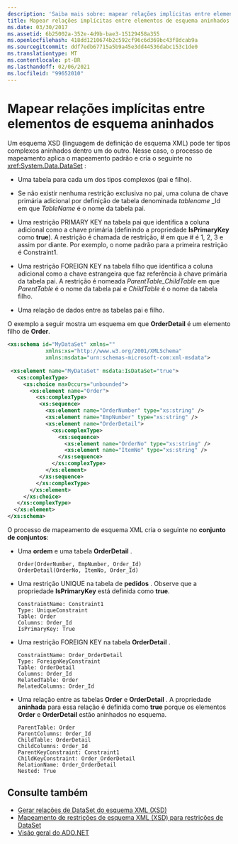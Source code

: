 ```yaml
---
description: 'Saiba mais sobre: mapear relações implícitas entre elementos de esquema aninhados'
title: Mapear relações implícitas entre elementos de esquema aninhados
ms.date: 03/30/2017
ms.assetid: 6b25002a-352e-4d9b-bae3-15129458a355
ms.openlocfilehash: 418dd1210674b2c592cf96c6d369bc43f8dcab9a
ms.sourcegitcommit: ddf7edb67715a5b9a45e3dd44536dabc153c1de0
ms.translationtype: MT
ms.contentlocale: pt-BR
ms.lasthandoff: 02/06/2021
ms.locfileid: "99652010"
---
```

# <a name="map-implicit-relations-between-nested-schema-elements"></a>Mapear relações implícitas entre elementos de esquema aninhados

Um esquema XSD (linguagem de definição de esquema XML) pode ter tipos complexos aninhados dentro um do outro. Nesse caso, o processo de mapeamento aplica o mapeamento padrão e cria o seguinte no <xref:System.Data.DataSet> :  
  
- Uma tabela para cada um dos tipos complexos (pai e filho).  
  
- Se não existir nenhuma restrição exclusiva no pai, uma coluna de chave primária adicional por definição de tabela denominada *tablename* _Id em que *TableName* é o nome da tabela pai.  
  
- Uma restrição PRIMARY KEY na tabela pai que identifica a coluna adicional como a chave primária (definindo a propriedade **IsPrimaryKey** como **true**). A restrição é chamada de restrição, \# em que \# é 1, 2, 3 e assim por diante. Por exemplo, o nome padrão para a primeira restrição é Constraint1.  
  
- Uma restrição FOREIGN KEY na tabela filho que identifica a coluna adicional como a chave estrangeira que faz referência à chave primária da tabela pai. A restrição é nomeada *ParentTable_ChildTable* em que *ParentTable* é o nome da tabela pai e *ChildTable* é o nome da tabela filho.  
  
- Uma relação de dados entre as tabelas pai e filho.  
  
 O exemplo a seguir mostra um esquema em que **OrderDetail** é um elemento filho de **Order**.  
  
```xml  
<xs:schema id="MyDataSet" xmlns=""
            xmlns:xs="http://www.w3.org/2001/XMLSchema"
            xmlns:msdata="urn:schemas-microsoft-com:xml-msdata">  
  
 <xs:element name="MyDataSet" msdata:IsDataSet="true">  
   <xs:complexType>  
     <xs:choice maxOccurs="unbounded">  
       <xs:element name="Order">  
         <xs:complexType>  
          <xs:sequence>  
            <xs:element name="OrderNumber" type="xs:string" />  
            <xs:element name="EmpNumber" type="xs:string" />  
            <xs:element name="OrderDetail">  
              <xs:complexType>  
                <xs:sequence>  
                  <xs:element name="OrderNo" type="xs:string" />  
                  <xs:element name="ItemNo" type="xs:string" />  
                </xs:sequence>  
              </xs:complexType>  
            </xs:element>  
          </xs:sequence>  
         </xs:complexType>  
       </xs:element>  
     </xs:choice>  
   </xs:complexType>  
  </xs:element>  
</xs:schema>  
```  
  
 O processo de mapeamento de esquema XML cria o seguinte no **conjunto de conjuntos**:  
  
- Uma **ordem** e uma tabela **OrderDetail** .  
  
    ```text  
    Order(OrderNumber, EmpNumber, Order_Id)  
    OrderDetail(OrderNo, ItemNo, Order_Id)  
    ```  
  
- Uma restrição UNIQUE na tabela de **pedidos** . Observe que a propriedade **IsPrimaryKey** está definida como **true**.  
  
    ```text  
    ConstraintName: Constraint1  
    Type: UniqueConstraint  
    Table: Order  
    Columns: Order_Id
    IsPrimaryKey: True  
    ```  
  
- Uma restrição FOREIGN KEY na tabela **OrderDetail** .  
  
    ```text  
    ConstraintName: Order_OrderDetail  
    Type: ForeignKeyConstraint  
    Table: OrderDetail  
    Columns: Order_Id
    RelatedTable: Order  
    RelatedColumns: Order_Id
    ```  
  
- Uma relação entre as tabelas **Order** e **OrderDetail** . A propriedade **aninhada** para essa relação é definida como **true** porque os elementos **Order** e **OrderDetail** estão aninhados no esquema.  
  
    ```text  
    ParentTable: Order  
    ParentColumns: Order_Id
    ChildTable: OrderDetail  
    ChildColumns: Order_Id
    ParentKeyConstraint: Constraint1  
    ChildKeyConstraint: Order_OrderDetail  
    RelationName: Order_OrderDetail  
    Nested: True  
    ```  
  
## <a name="see-also"></a>Consulte também

- [Gerar relações de DataSet do esquema XML (XSD)](generating-dataset-relations-from-xml-schema-xsd.md)
- [Mapeamento de restrições de esquema XML (XSD) para restrições de DataSet](mapping-xml-schema-xsd-constraints-to-dataset-constraints.md)
- [Visão geral do ADO.NET](../ado-net-overview.md)
